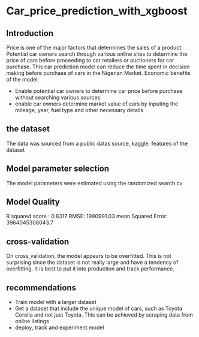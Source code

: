 # Car_price_prediction_with_xgboost

## Introduction
Price is one of the major factors that determines the sales of a product. Potential car owners search through various online sites to determine the price of cars before proceeding to car retailers or auctioners for car purchase. This car prediction model can reduce the time spent in decision making before purchase of cars in the Nigerian Market.
Economic benefits of the model:
* Enable potential car owners to determine car price before purchase without searching various sources
* enable car owners determine market value of cars by inputing the mileage, year, fuel type and other necessary details

## the dataset
The data was sourced from a public datas source, kaggle. 
features of the dataset

## Model parameter selection
The model parameters were estimated using the randomized search cv

## Model Quality
R squared score : 0.8317
RMSE: 1990991.03
mean Squared Error: 3964045308043.7

## cross-validation
On cross_validation, the model appears to be overfitted. This is not surprising since the dataset is not really large and have a tendency of overfitting. It is best to put it into production and track performance.

## recommendations
* Train model with a larger dataset
* Get a dataset that include the unique model of cars, such as Toyota Corolla and not just Toyota. This can be achieved by scraping data from online listings
* deploy, track and experiment model
